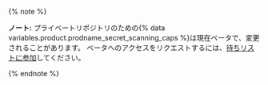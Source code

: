 {% note %}

**ノート:** プライベートリポジトリのための{% data variables.product.prodname_secret_scanning_caps %}は現在ベータで、変更されることがあります。 ベータへのアクセスをリクエストするには、[待ちリストに参加](https://github.com/features/security/advanced-security/signup)してください。

{% endnote %}